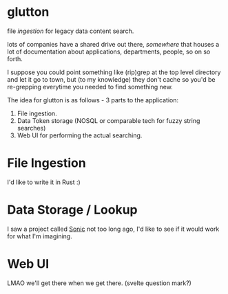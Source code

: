 # glutton
file _ingestion_ for legacy data content search.

lots of companies have a shared drive out there, _somewhere_ that houses a lot of documentation about applications, departments, people, so on so forth.

I suppose you could point something like (rip)grep at the top level directory and let it go to town, but (to my knowledge) they don't cache so you'd be re-grepping everytime you needed to find something new.

The idea for glutton is as follows - 3 parts to the application:

1. File ingestion.
2. Data Token storage (NOSQL or comparable tech for fuzzy string searches)
3. Web UI for performing the actual searching.
 

 # File Ingestion
 
 I'd like to write it in Rust :)
 
 # Data Storage / Lookup
 
 I saw a project called [Sonic](https://github.com/valeriansaliou/sonic) not too long ago, I'd like to see if it would work for what I'm imagining.
 
 # Web UI
 
 LMAO we'll get there when we get there. (svelte question mark?)

